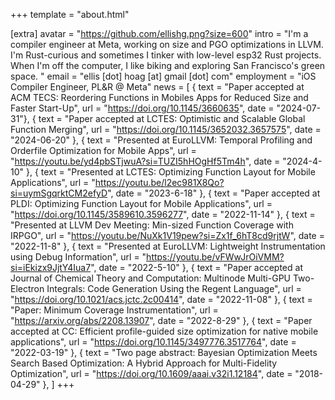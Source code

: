 +++
template = "about.html"

[extra]
avatar = "https://github.com/ellishg.png?size=600"
intro = "I'm a compiler engineer at Meta, working on size and PGO optimizations in LLVM. I'm Rust-curious and sometimes I tinker with low-level esp32 Rust projects. When I'm off the computer, I like biking and exploring San Francisco's green space. "
email = "ellis [dot] hoag [at] gmail [dot] com"
employment = "iOS Compiler Engineer, PL&R @ Meta"
news = [
  { text = "Paper accepted at ACM TECS: Reordering Functions in Mobiles Apps for Reduced Size and Faster Start-Up", url = "https://doi.org/10.1145/3660635", date = "2024-07-31"},
  { text = "Paper accepted at LCTES: Optimistic and Scalable Global Function Merging", url = "https://doi.org/10.1145/3652032.3657575", date = "2024-06-20" },
  { text = "Presented at EuroLLVM: Temporal Profiling and Orderfile Optimization for Mobile Apps", url = "https://youtu.be/yd4pbSTjwuA?si=TUZI5hHOgHf5Tm4h", date = "2024-4-10" },
  { text = "Presented at LCTES: Optimizing Function Layout for Mobile Applications", url = "https://youtu.be/l2ec981X8Qo?si=uymSgqrktCM2efyD", date = "2023-6-18" },
  { text = "Paper accepted at PLDI: Optimizing Function Layout for Mobile Applications", url = "https://doi.org/10.1145/3589610.3596277", date = "2022-11-14" },
  { text = "Presented at LLVM Dev Meeting: Min-sized Function Coverage with IRPGO", url = "https://youtu.be/NuXk1V19pew?si=Zx1f_6hT8cd9rjtW", date = "2022-11-8" },
  { text = "Presented at EuroLLVM: Lightweight Instrumentation using Debug Information", url = "https://youtu.be/vFWwJrOiVMM?si=iEkizx9JjtY4Iua7", date = "2022-5-10" },
  { text = "Paper accepted at Journal of Chemical Theory and Computation: Multinode Multi-GPU Two-Electron Integrals: Code Generation Using the Regent Language", url = "https://doi.org/10.1021/acs.jctc.2c00414", date = "2022-11-08" },
  { text = "Paper: Minimum Coverage Instrumentation", url = "https://arxiv.org/abs/2208.13907", date = "2022-8-29" },
  { text = "Paper accepted at CC: Efficient profile-guided size optimization for native mobile applications", url = "https://doi.org/10.1145/3497776.3517764", date = "2022-03-19" },
  { text = "Two page abstract: Bayesian Optimization Meets Search Based Optimization: A Hybrid Approach for Multi-Fidelity Optimization", url = "https://doi.org/10.1609/aaai.v32i1.12184", date = "2018-04-29" },
]
+++